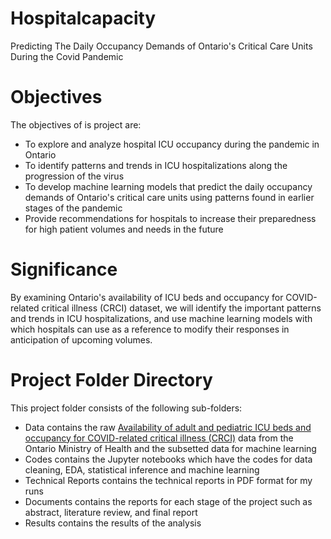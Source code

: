 # Hospitalcapacity
Predicting The Daily Occupancy Demands of Ontario's Critical Care Units During the Covid Pandemic

# Objectives
The objectives of is project are:

- To explore and analyze hospital ICU occupancy during the pandemic in Ontario
- To identify patterns and trends in ICU hospitalizations along the progression of the virus
- To develop machine learning models that predict the daily occupancy demands of Ontario's critical care units using patterns found in earlier stages of the pandemic
- Provide recommendations for hospitals to increase their preparedness for high patient volumes and needs in the future

# Significance
By examining Ontario's availability of ICU beds and occupancy for COVID-related critical illness (CRCI) dataset, we will identify the important patterns and trends in ICU hospitalizations, and use machine learning models with which hospitals can use as a reference to modify their responses in anticipation of upcoming volumes. 

# Project Folder Directory
This project folder consists of the following sub-folders:

- Data contains the raw [Availability of adult and pediatric ICU beds and occupancy for COVID-related critical illness (CRCI)](https://data.ontario.ca/dataset/availability-of-adult-icu-beds-and-occupancy-for-covid-related-critical-illness-crci) data from the Ontario Ministry of Health and the subsetted data for machine learning
- Codes contains the Jupyter notebooks which have the codes for data cleaning, EDA, statistical inference and machine learning
- Technical Reports contains the technical reports in PDF format for my runs
- Documents contains the reports for each stage of the project such as abstract, literature review, and final report
- Results contains the results of the analysis
